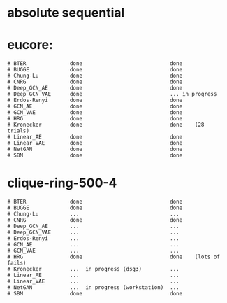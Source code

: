 #                       absolute                        sequential
# eucore:
    # BTER              done                            done
    # BUGGE             done                            done
    # Chung-Lu          done                            done
    # CNRG              done                            done
    # Deep_GCN_AE       done                            done
    # Deep_GCN_VAE      done                            ... in progress
    # Erdos-Renyi       done                            done
    # GCN_AE            done                            done
    # GCN_VAE           done                            done
    # HRG               done                            done
    # Kronecker         done                            done    (28 trials)
    # Linear_AE         done                            done
    # Linear_VAE        done                            done
    # NetGAN            done                            done
    # SBM               done                            done
# clique-ring-500-4
    # BTER              done                            done
    # BUGGE             done                            done
    # Chung-Lu          ...                             ...
    # CNRG              done                            done
    # Deep_GCN_AE       ...                             ...
    # Deep_GCN_VAE      ...                             ...
    # Erdos-Renyi       ...                             ...
    # GCN_AE            ...                             ...
    # GCN_VAE           ...                             ...
    # HRG               done                            done    (lots of fails)
    # Kronecker         ...  in progress (dsg3)         ...
    # Linear_AE         ...                             ...
    # Linear_VAE        ...                             ...
    # NetGAN            ...  in progress (workstation)  ...
    # SBM               done                            done
